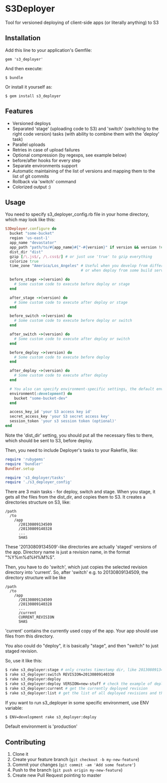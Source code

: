 # S3Deployer

Tool for versioned deploying of client-side apps (or literally anything) to S3

## Installation

Add this line to your application's Gemfile:

    gem 's3_deployer'

And then execute:

    $ bundle

Or install it yourself as:

    $ gem install s3_deployer

## Features

* Versioned deploys
* Separated 'stage' (uploading code to S3) and 'switch' (switching to the right code version) tasks
  (with ability to combine them with the 'deploy' task)
* Parallel uploads
* Retries in case of upload failures
* Optional compression (by regexps, see example below)
* before/after hooks for every step
* Separate environments support
* Automatic maintaining of the list of versions and mapping them to the list of git commits
* Rollback via 'switch' command
* Colorized output :)

## Usage

You need to specify s3_deployer_config.rb file in your home directory, which may look like this:

```ruby
S3Deployer.configure do
  bucket "some-bucket"
  region 'us-east-1'
  app_name "devastator"
  app_path "path/to/#{app_name}#{"-#{version}" if version && version != ""}"
  dist_dir "dist"
  gzip [/\.js$/, /\.css$/] # or just use 'true' to gzip everything
  colorize true
  time_zone "America/Los_Angeles" # Useful when you develop from different timezones (e.g. for distributed team,
                                  # or when deploy from some build server), to be consistent with revision numbers

  before_stage ->(version) do
    # Some custom code to execute before deploy or stage
  end

  after_stage ->(version) do
    # Some custom code to execute after deploy or stage
  end

  before_switch ->(version) do
    # Some custom code to execute before deploy or switch
  end

  after_switch ->(version) do
    # Some custom code to execute after deploy or switch
  end

  before_deploy ->(version) do
    # Some custom code to execute before deploy
  end

  after_deploy ->(version) do
    # Some custom code to execute after deploy
  end

  # You also can specify environment-specific settings, the default environment is 'production'
  environment(:development) do
    bucket "some-bucket-dev"
  end

  access_key_id 'your S3 access key id'
  secret_access_key 'your S3 secret access key'
  session_token 'your s3 session token (optional)'
end
```

Note the 'dist_dir' setting, you should put all the necessary files to there, which should be sent to S3, before deploy.

Then, you need to include Deployer's tasks to your Rakefile, like:

```ruby
require 'rubygems'
require 'bundler'
Bundler.setup

require 's3_deployer/tasks'
require './s3_deployer_config'
```

There are 3 main tasks - for deploy, switch and stage. When you stage, it gets all the files from the dist_dir,
and copies them to S3. It creates a directories structure on S3, like:

```
/path
  /to
    /app
      /20130809134509
      /20130809140328
      ...
      SHAS
```

These '20130809134509'-like directories are actually 'staged' versions of the app. Directory name is just
a revision name, in the format "%Y%m%d%H%M%S".

Then, you have to do 'switch', which just copies the selected revision directory into 'current'.
So, after 'switch' e.g. to 20130809134509, the directory structure will be like

```
/path
  /to
    /app
      /20130809134509
      /20130809140328
      ...
      /current
      CURRENT_REVISION
      SHAS
```

'current' contains the currently used copy of the app. Your app should use files from this directory.

You also could do "deploy", it is basically "stage", and then "switch" to just staged revision.

So, use it like this:

```bash
$ rake s3_deployer:stage # only creates timestamp dir, like 20130809134509, but doesn't override the 'current' dir
$ rake s3_deployer:switch REVISION=20130809140330
$ rake s3_deployer:deploy
$ rake s3_deployer:deploy VERSION=new-stuff # check the example of deployer.rb above to see how it is used
$ rake s3_deployer:current # get the currently deployed revision
$ rake s3_deployer:list # get the list of all deployed revisions and their SHAs and commit subjects
```

If you want to run s3_deployer in some specific environment, use ENV variable:

```bash
$ ENV=development rake s3_deployer:deploy
```

Default environment is 'production'

## Contributing

1. Clone it
2. Create your feature branch (`git checkout -b my-new-feature`)
3. Commit your changes (`git commit -am 'Add some feature'`)
4. Push to the branch (`git push origin my-new-feature`)
5. Create new Pull Request pointing to master
